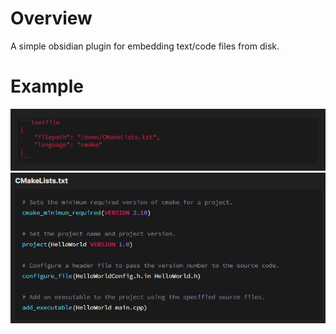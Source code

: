 # Overview
A simple obsidian plugin for embedding text/code files from disk.

# Example
![](/images/example01.png)
![](/images/example02.png)